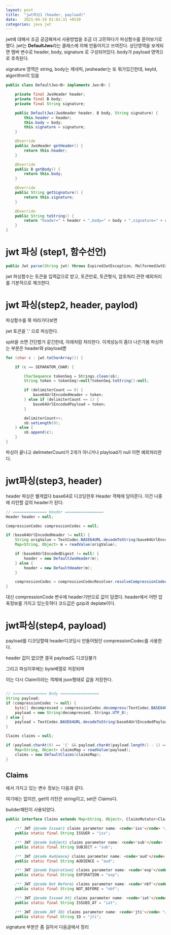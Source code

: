 ```yaml
---
layout: post
title:  "jwt파싱1 (header, payload)"
date:   2021-04-19 01:01:31 +0530
categories: java jwt
---
```

jwt에 대해서 조금 궁금해져서 사용방법을 조금 더 고민하다가 파싱함수를 뜯어보기로 했다. 
jwt는 <strong>DefaultJws</strong>라는 클래스에 의해 만들어지고 쓰여진다. 
상단영역을 보게되면 멤버 변수로 header, body, signature 로 구성되어있다. 
body가 payload 영역으로 추측된다.

signature 영역은 string, 
body는 제네릭,
jwsheader는 또 뭐가있긴한데, keyId, algorithm이 있음

```java
public class DefaultJws<B> implements Jws<B> {

    private final JwsHeader header;
    private final B body;
    private final String signature;

    public DefaultJws(JwsHeader header, B body, String signature) {
        this.header = header;
        this.body = body;
        this.signature = signature;
    }

    @Override
    public JwsHeader getHeader() {
        return this.header;
    }

    @Override
    public B getBody() {
        return this.body;
    }

    @Override
    public String getSignature() {
        return this.signature;
    }

    @Override
	public String toString() {
        return "header=" + header + ",body=" + body + ",signature=" + signature;
    }
}
```



# jwt 파싱 (step1, 함수선언)

```java
public Jwt parse(String jwt) throws ExpiredJwtException, MalformedJwtException, SignatureException {
```

jwt 파싱함수는 토큰을 입력값으로 받고, 
토큰만료, 토큰형식, 암호처리 관련 예외처리를 기본적으로 체크한다. 

# jwt 파싱(step2, header, paylod)
파싱함수를 쭉 따라가다보면 

jwt 토큰을 '.' 으로 파싱한다.

split을 쓰면 간단할거 같긴한데, 아래처럼 처리한다. 이게성능이 좀더 나은가봄
파싱하는 부분은 header와 playload뿐 

```java
for (char c : jwt.toCharArray()) {

    if (c == SEPARATOR_CHAR) {

        CharSequence tokenSeq = Strings.clean(sb);
        String token = tokenSeq!=null?tokenSeq.toString():null;

        if (delimiterCount == 0) {
            base64UrlEncodedHeader = token;
        } else if (delimiterCount == 1) {
            base64UrlEncodedPayload = token;
        }

        delimiterCount++;
        sb.setLength(0);
    } else {
        sb.append(c);
    }
}
```
파싱이 끝나고 delimeterCount가 2개가 아니거나 playload가 null 이면 예외처리한다. 

# jwt파싱(step3, header)

header 파싱은 별게없다 
base64로 디코딩한후 Header 객체에 담아준다. 
이건 나중에 리턴할 값의 header가 된다. 

```java
// =============== Header =================
Header header = null;

CompressionCodec compressionCodec = null;

if (base64UrlEncodedHeader != null) {
    String origValue = TextCodec.BASE64URL.decodeToString(base64UrlEncodedHeader);
    Map<String, Object> m = readValue(origValue);

    if (base64UrlEncodedDigest != null) {
        header = new DefaultJwsHeader(m);
    } else {
        header = new DefaultHeader(m);
    }

    compressionCodec = compressionCodecResolver.resolveCompressionCodec(header);
}
```

대신 compressionCode 변수에 header기반으로 값이 담겼다. 
header에서 어떤 압축정보를 가지고 있는듯하다 코드값은 gzip과 deplate이다. 

# jwt파싱(step4, payload)

payload를 디코딩할때 header디코딩시 만들어뒀던 compressionCodec를 사용한다. 

header 값이 없으면 결국 payload도 디코딩불가 

그리고 파싱이후에는 byte배열로 저장되며

이는 다시 Claim이라는 객체에 json형태로 값을 저장한다. 

```java

// =============== Body =================
String payload;
if (compressionCodec != null) {
    byte[] decompressed = compressionCodec.decompress(TextCodec.BASE64URL.decode(base64UrlEncodedPayload));
    payload = new String(decompressed, Strings.UTF_8);
} else {
    payload = TextCodec.BASE64URL.decodeToString(base64UrlEncodedPayload);
}

Claims claims = null;

if (payload.charAt(0) == '{' && payload.charAt(payload.length() - 1) == '}') { //likely to be json, parse it:
    Map<String, Object> claimsMap = readValue(payload);
    claims = new DefaultClaims(claimsMap);
}

```


## Claims

에서 가지고 있는 변수 정보는 다음과 같다. 

여기에는 없지만, get의 리턴은 string이고, set은 Claims다. 

builder패턴이 사용되었다. 

```java
public interface Claims extends Map<String, Object>, ClaimsMutator<Claims> {

    /** JWT {@code Issuer} claims parameter name: <code>"iss"</code> */
    public static final String ISSUER = "iss";

    /** JWT {@code Subject} claims parameter name: <code>"sub"</code> */
    public static final String SUBJECT = "sub";

    /** JWT {@code Audience} claims parameter name: <code>"aud"</code> */
    public static final String AUDIENCE = "aud";

    /** JWT {@code Expiration} claims parameter name: <code>"exp"</code> */
    public static final String EXPIRATION = "exp";

    /** JWT {@code Not Before} claims parameter name: <code>"nbf"</code> */
    public static final String NOT_BEFORE = "nbf";

    /** JWT {@code Issued At} claims parameter name: <code>"iat"</code> */
    public static final String ISSUED_AT = "iat";

    /** JWT {@code JWT ID} claims parameter name: <code>"jti"</code> */
    public static final String ID = "jti";
```

signature 부분은 좀 길어서 다음글에서 정리
